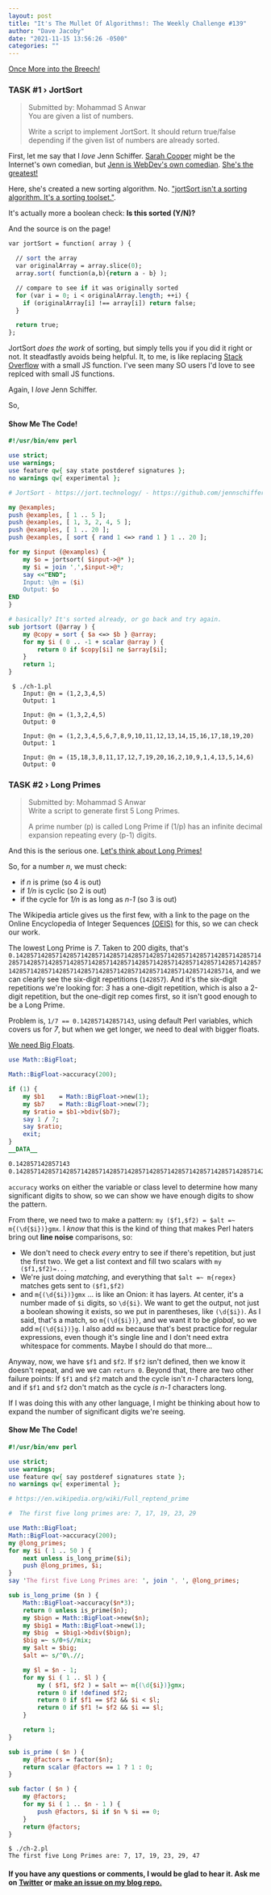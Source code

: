 ```yaml
---
layout: post
title: "It's The Mullet Of Algorithms!: The Weekly Challenge #139"
author: "Dave Jacoby"
date: "2021-11-15 13:56:26 -0500"
categories: ""
---
```


[Once More into the Breech!](https://theweeklychallenge.org/blog/perl-weekly-challenge-139/)

### TASK #1 › JortSort

> Submitted by: Mohammad S Anwar  
> You are given a list of numbers.
>
> Write a script to implement JortSort. It should return true/false depending if the given list of numbers are already sorted.

First, let me say that I _love_ Jenn Schiffer. [Sarah Cooper](https://time.com/5874990/sarah-cooper-tiktok-trump/) might be the Internet's own comedian, but [Jenn is WebDev's own comedian](https://www.youtube.com/watch?v=wewAC5X_CZ8). [She's the greatest!](https://twitter.com/jennschiffer)

Here, she's created a new sorting algorithm. No. ["jortSort isn't a sorting algorithm. It's a sorting toolset."](https://jort.technology/).

It's actually more a boolean check: **Is this sorted (Y/N)?**

And the source is on the page!

```perl
var jortSort = function( array ) {

  // sort the array
  var originalArray = array.slice(0);
  array.sort( function(a,b){return a - b} );

  // compare to see if it was originally sorted
  for (var i = 0; i < originalArray.length; ++i) {
    if (originalArray[i] !== array[i]) return false;
  }

  return true;
};
```

JortSort _does the work_ of sorting, but simply tells you if you did it right or not. It steadfastly avoids being helpful. It, to me, is like replacing [Stack Overflow](https://stackoverflow.com/) with a small JS function. I've seen many SO users I'd love to see replced with small JS functions.

Again, I _love_ Jenn Schiffer.

So,

#### Show Me The Code!

```perl
#!/usr/bin/env perl

use strict;
use warnings;
use feature qw{ say state postderef signatures };
no warnings qw{ experimental };

# JortSort - https://jort.technology/ - https://github.com/jennschiffer/jortsort

my @examples;
push @examples, [ 1 .. 5 ];
push @examples, [ 1, 3, 2, 4, 5 ];
push @examples, [ 1 .. 20 ];
push @examples, [ sort { rand 1 <=> rand 1 } 1 .. 20 ];

for my $input (@examples) {
    my $o = jortsort( $input->@* );
    my $i = join ',',$input->@*;
    say <<"END";
    Input: \@n = ($i)
    Output: $o
END
}

# basically? It's sorted already, or go back and try again.
sub jortsort (@array ) {
    my @copy = sort { $a <=> $b } @array;
    for my $i ( 0 .. -1 + scalar @array ) {
        return 0 if $copy[$i] ne $array[$i];
    }
    return 1;
}
```

```text
 $ ./ch-1.pl
    Input: @n = (1,2,3,4,5)
    Output: 1

    Input: @n = (1,3,2,4,5)
    Output: 0

    Input: @n = (1,2,3,4,5,6,7,8,9,10,11,12,13,14,15,16,17,18,19,20)
    Output: 1

    Input: @n = (15,18,3,8,11,17,12,7,19,20,16,2,10,9,1,4,13,5,14,6)
    Output: 0
```

### TASK #2 › Long Primes

> Submitted by: Mohammad S Anwar  
> Write a script to generate first 5 Long Primes.
>
> A prime number (p) is called Long Prime if (1/p) has an infinite decimal expansion repeating every (p-1) digits.

And this is the serious one. [Let's think about Long Primes!](https://en.wikipedia.org/wiki/Full_reptend_prime)

So, for a number _n_, we must check:

- if _n_ is prime (so 4 is out)
- if _1/n_ is cyclic (so 2 is out)
- if the cycle for _1/n_ is as long as _n-1_ (so 3 is out)

The Wikipedia article gives us the first few, with a link to the page on the Online Encyclopedia of Integer Sequences [(OEIS)](https://oeis.org/) for this, so we can check our work.

The lowest Long Prime is _7_. Taken to 200 digits, that's `0.14285714285714285714285714285714285714285714285714285714285714285714285714285714285714285714285714285714285714285714285714285714285714285714285714285714285714285714285714285714285714285714285714285714`, and we can clearly see the six-digit repetitions (`142857`). And it's the six-digit repetitions we're looking for: _3_ has a one-digit repetition, which is also a 2-digit repetition, but the one-digit rep comes first, so it isn't good enough to be a Long Prime.

Problem is, `1/7 == 0.142857142857143`, using default Perl variables, which covers us for _7_, but when we get longer, we need to deal with bigger floats.

[We need Big Floats](https://metacpan.org/pod/Math::BigFloat).

```perl
use Math::BigFloat;

Math::BigFloat->accuracy(200);

if (1) {
    my $b1    = Math::BigFloat->new(1);
    my $b7    = Math::BigFloat->new(7);
    my $ratio = $b1->bdiv($b7);
    say 1 / 7;
    say $ratio;
    exit;
}
__DATA__

0.142857142857143
0.14285714285714285714285714285714285714285714285714285714285714285714285714285714285714285714285714285714285714285714285714285714285714285714285714285714285714285714285714285714285714285714285714285714
```

`accuracy` works on either the variable or class level to determine how many significant digits to show, so we can show we have enough digits to show the pattern.

From there, we need two to make a pattern: `my ($f1,$f2) = $alt =~ m{(\d{$i})}gmx`. I _know_ that this is the kind of thing that makes Perl haters bring out **line noise** comparisons, so:

- We don't need to check _every_ entry to see if there's repetition, but just the first two. We get a list context and fill two scalars with `my ($f1,$f2)=...`
- We're just doing _matching_, and everything that `$alt =~ m{regex}` matches gets sent to `($f1,$f2)`
- and `m{(\d{$i})}gmx` ... is like an Onion: it has layers. At center, it's a number made of `$i` digits, so `\d{$i}`. We want to get the output, not just a boolean showing it exists, so we put in parentheses, like `(\d{$i})`. As I said, that's a match, so `m{(\d{$i})}`, and we want it to be _global_, so we add `m{(\d{$i})}g`. I also add `mx` because that's best practice for regular expressions, even though it's single line and I don't need extra whitespace for comments. Maybe I should do that more...

Anyway, now, we have `$f1` and `$f2`. If `$f2` isn't defined, then we know it doesn't repeat, and we we can `return 0`. Beyond that, there are two other failure points: If `$f1` and `$f2` match and the cycle isn't _n-1_ characters long, and if `$f1` and `$f2` don't match as the cycle _is_ _n-1_ characters long.

If I was doing this with any other language, I might be thinking about how to expand the number of significant digits we're seeing.

#### Show Me The Code!

```perl
#!/usr/bin/env perl

use strict;
use warnings;
use feature qw{ say postderef signatures state };
no warnings qw{ experimental };

# https://en.wikipedia.org/wiki/Full_reptend_prime

#  The first five long primes are: 7, 17, 19, 23, 29

use Math::BigFloat;
Math::BigFloat->accuracy(200);
my @long_primes;
for my $i ( 1 .. 50 ) {
    next unless is_long_prime($i);
    push @long_primes, $i;
}
say 'The first five Long Primes are: ', join ', ', @long_primes;

sub is_long_prime ($n ) {
    Math::BigFloat->accuracy($n*3);
    return 0 unless is_prime($n);
    my $bign = Math::BigFloat->new($n);
    my $big1 = Math::BigFloat->new(1);
    my $big  = $big1->bdiv($bign);
    $big =~ s/0+$//mix;
    my $alt = $big;
    $alt =~ s/^0\.//;

    my $l = $n - 1;
    for my $i ( 1 .. $l ) {
        my ( $f1, $f2 ) = $alt =~ m{(\d{$i})}gmx;
        return 0 if !defined $f2;
        return 0 if $f1 == $f2 && $i < $l;
        return 0 if $f1 != $f2 && $i == $l;
    }

    return 1;
}

sub is_prime ( $n ) {
    my @factors = factor($n);
    return scalar @factors == 1 ? 1 : 0;
}

sub factor ( $n ) {
    my @factors;
    for my $i ( 1 .. $n - 1 ) {
        push @factors, $i if $n % $i == 0;
    }
    return @factors;
}
```

```text
$ ./ch-2.pl
The first five Long Primes are: 7, 17, 19, 23, 29, 47
```

#### If you have any questions or comments, I would be glad to hear it. Ask me on [Twitter](https://twitter.com/jacobydave) or [make an issue on my blog repo.](https://github.com/jacoby/jacoby.github.io)
